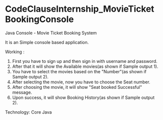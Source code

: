 # CodeClauseInternship_MovieTicketBookingConsole
Java Console - Movie Ticket Booking System

It is an Simple console based application.

Working :
1. First you have to sign up and then sign in with username and password.
2. After that it will show the Available movies(as shown if Sample output 1).
3. You have to select the movies based on the "Number"(as shown if Sample output 2).
4. After selecting the movie, now you have to choose the Seat number.
5. After choosing the movie, it will show "Seat booked Successful" message.
6. Upon success, it will show Booking History(as shown if Sample output 2).
  
Technology: Core Java



